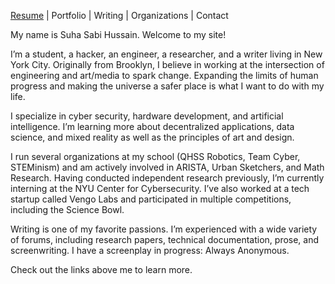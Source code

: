 [Resume](https://bit.ly/2HcTNym) | Portfolio | Writing | Organizations | Contact 

My name is Suha Sabi Hussain. Welcome to my site! 

I’m a student, a hacker, an engineer, a researcher, and a writer living in New York City. Originally from Brooklyn, I believe in working at the intersection of engineering and art/media to spark change. Expanding the limits of human progress and making the universe a safer place is what I want to do with my life. 

I specialize in cyber security, hardware development, and artificial intelligence. I’m learning more about decentralized applications, data science, and mixed reality as well as the principles of art and design. 

I run several organizations at my school (QHSS Robotics, Team Cyber, STEMinism) and am actively involved in ARISTA, Urban Sketchers, and Math Research. Having conducted independent research previously, I’m currently interning at the NYU Center for Cybersecurity. I’ve also worked at a tech startup called Vengo Labs and participated in multiple competitions, including the Science Bowl. 

Writing is one of my favorite passions. I’m experienced with a wide variety of forums, including research papers, technical documentation, prose, and screenwriting. I have a screenplay in progress: Always Anonymous. 

Check out the links above me to learn more. 
